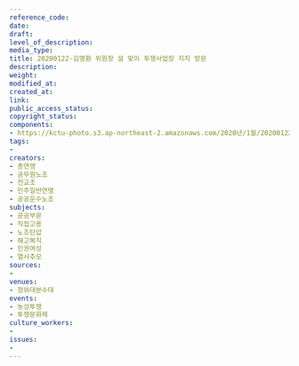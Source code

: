 ```yaml
---
reference_code: 
date: 
draft: 
level_of_description: 
media_type: 
title: 20200122-김명환 위원장 설 맞이 투쟁사업장 지지 방문
description: 
weight: 
modified_at: 
created_at: 
link: 
public_access_status: 
copyright_status: 
components:
- https://kctu-photo.s3.ap-northeast-2.amazonaws.com/2020년/1월/20200122-김명환+위원장+설+맞이+투쟁사업장+지지+방문/_CTU8133.jpg
tags:
- 
creators:
- 총연맹
- 공무원노조
- 전교조
- 민주일반연맹
- 공공운수노조
subjects:
- 공공부문
- 직접고용
- 노조탄압
- 해고복직
- 인권여성
- 열사추모
sources:
- 
venues:
- 청와대분수대
events:
- 농성투쟁
- 투쟁문화제
culture_workers:
- 
issues:
- 
---
```

